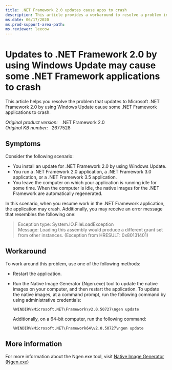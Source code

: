 ```yaml
---
title: .NET Framework 2.0 updates cause apps to crash
description: This article provides a workaround to resolve a problem in which updates to the .NET Framework 2.0 by using Windows Update may cause some .NET Framework applications to crash.
ms.date: 06/17/2020
ms.prod-support-area-path:
ms.reviewer: leecow
---
```

# Updates to .NET Framework 2.0 by using Windows Update may cause some .NET Framework applications to crash

This article helps you resolve the problem that updates to Microsoft .NET Framework 2.0 by using Windows Update cause some .NET Framework applications to crash.

_Original product version:_ &nbsp; .NET Framework 2.0  
_Original KB number:_ &nbsp; 2677528

## Symptoms

Consider the following scenario:

- You install an update for .NET Framework 2.0 by using Windows Update.
- You run a .NET Framework 2.0 application, a .NET Framework 3.0 application, or a .NET Framework 3.5 application.
- You leave the computer on which your application is running idle for some time. When the computer is idle, the native images for the .NET Framework are automatically regenerated.

In this scenario, when you resume work in the .NET Framework application, the application may crash. Additionally, you may receive an error message that resembles the following one:

> Exception type: System.IO.FileLoadException  
> Message: Loading this assembly would produce a different grant set from other instances. (Exception from HRESULT: 0x80131401)

## Workaround

To work around this problem, use one of the following methods:

- Restart the application.
- Run the Native Image Generator (Ngen.exe) tool to update the native images on your computer, and then restart the application. To update the native images, at a command prompt, run the following command by using administrative credentials:

    ```console
    %WINDIR%\Microsoft.NET\Framework\v2.0.50727\ngen update
    ```

    Additionally, on a 64-bit computer, run the following command:

    ```console
    %WINDIR%\Microsoft.NET\Framework64\v2.0.50727\ngen update
    ```

## More information

For more information about the Ngen.exe tool, visit [Native Image Generator (Ngen.exe)](/previous-versions/dotnet/netframework-2.0/6t9t5wcf(v=vs.80))
